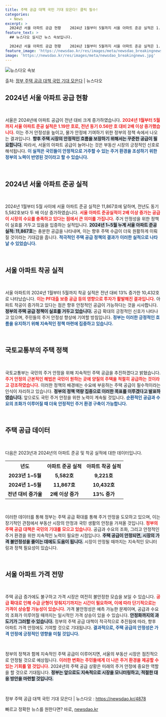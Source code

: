 ```yaml
---
title: 주택 공급 대책 국민 기대 모은다! 클릭 필수!
categories:
  - News
excerpt: >
  2024년 서울 아파트 공급 현황    2024년 1월부터 5월까지 서울 아파트 준공 실적은 1.19만 호로…
feature_text: >
  ## 뉴스다오 실시간 뉴스 속보입니다.

  2024년 서울 아파트 공급 현황    2024년 1월부터 5월까지 서울 아파트 준공 실적은 1.19만 호로…
feature_image: 'https://newsdao.kr/res/images/meta/newsdao_breakingnews.jpg'
image: 'https://newsdao.kr/res/images/meta/newsdao_breakingnews.jpg'
---
```


![뉴스다오 속보](https://newsdao.kr/res/images/meta/newsdao_breakingnews.jpg)

<p>출처: <a href="https://newsdao.kr/4878" rel="dofollow">정부 주택 공급 대책 국민 기대 모은다</a> | 뉴스다오</p>

<h2 data-ke-size="size26">2024년 서울 아파트 공급 현황</h2>

<p data-ke-size="size16">&nbsp;</p>

서울은 2024년에 아파트 공급이 전년 대비 크게 증가하였습니다. <b><span style="color: #ee2323;">2024년 1월부터 5월까지 서울 아파트 준공 실적은 1.19만 호로, 전년 동기 0.56만 호 대비 2배 이상 증가했습니다.</span></b> 이는 주거 안정성을 높이고, 물가 안정에 기여하기 위한 정부의 정책 속에서 나오는 결과입니다. <b><span style="background-color: #21538527;">향후 주택 시장의 안정적인 흐름을 보장하기 위해서는 꾸준한 공급이 필요합니다.</span></b> 따라서, 서울의 아파트 공급이 늘어나는 것은 부동산 시장의 긍정적인 신호로 해석됩니다. <b><span style="color: #1a5490;">이 실적은 국민들이 안정적으로 거주할 수 있는 주거 환경을 조성하기 위한 정부의 노력이 반영된 것이라고 할 수 있습니다.</span></b>

<p data-ke-size="size16">&nbsp;</p>

<h2 data-ke-size="size26">2024년 서울 아파트 준공 실적</h2>

<p data-ke-size="size16">&nbsp;</p>

2024년 1월부터 5월 사이에 서울 아파트 준공 실적은 11,867호에 달하며, 전년도 동기 5,582호보다 두 배 이상 증가하였습니다. <b><span style="color: #ee2323;">서울 아파트 준공실적이 2배 이상 증가는 공급이 시장의 수요를 충족하고 있다는 점에서 큰 의미를 가집니다.</span></b> 주거 안정성을 위한 정책이 실효를 거두고 있음을 입증하는 실적입니다. <b><span style="background-color: #21538527;">2024년 1~5월 누계 서울 아파트 준공 실적: 11,867호</span></b>는 충분한 공급을 나타내며, 이는 향후 주택 수급이 더욱 원활하게 이뤄질 것이라는 기대감을 줍니다. <b><span style="color: #1a5490;">적극적인 주택 공급 정책의 결과가 이러한 실적으로 나타날 수 있었습니다.</span></b>

<p data-ke-size="size16">&nbsp;</p>

<h2 data-ke-size="size26">서울 아파트 착공 실적</h2>

<p data-ke-size="size16">&nbsp;</p>

서울 아파트의 2024년 1월부터 5월까지 착공 실적은 전년 대비 13% 증가한 10,432호로 나타났습니다. <b><span style="color: #ee2323;">이는 PF대출 보증 공급 등의 영향으로 투자가 활발해진 결과입니다.</span></b> 아파트 착공이 증가하고 있다는 점은 향후 안정적인 공급이 가능하다는 것을 시사합니다. <b><span style="background-color: #21538527;">정부의 주택 공급 정책이 실효를 거두고 있습니다.</span></b> 공급 확대의 긍정적인 신호가 나타나고 있으며, 주민들의 주거 안정성 향상에 기여할 방침입니다. <b><span style="color: #1a5490;">정부는 이러한 긍정적인 흐름을 유지하기 위해 지속적인 정책 마련에 집중하고 있습니다.</span></b>

<p data-ke-size="size16">&nbsp;</p>

<h2 data-ke-size="size26">국토교통부의 주택 정책</h2>

<p data-ke-size="size16">&nbsp;</p>

국토교통부는 국민의 주거 안정을 위해 지속적인 주택 공급을 추진하겠다고 밝혔습니다. <b><span style="color: #ee2323;">주거 안정의 근본적인 해법은 국민이 원하는 곳에 양질의 주택을 적절히 공급하는 것이라고 강조하였습니다.</span></b> 이러한 정책의 배경에는 수요에 부응하는 주택 공급이 필수적이라는 인식이 자리하고 있습니다. <b><span style="background-color: #21538527;">정부의 정책 역량 집중으로 이러한 목표를 이루겠다고 발표하였습니다.</span></b> 앞으로도 국민 주거 안정을 위한 노력이 계속될 것입니다. <b><span style="color: #1a5490;">순환적인 공급과 수요의 조화가 이루어질 때 더욱 안정적인 주거 환경 구축이 가능합니다.</span></b>

<p data-ke-size="size16">&nbsp;</p>

<h2 data-ke-size="size26">주택 공급 데이터</h2>

<p data-ke-size="size16">&nbsp;</p>

다음은 2023년과 2024년의 아파트 준공 및 착공 실적에 대한 데이터입니다.

<table>
    <tr>
        <th style="text-align: center;">년도</th>
        <th style="text-align: center;">아파트 준공 실적</th>
        <th style="text-align: center;">아파트 착공 실적</th>
    </tr>
    <tr>
        <td style="text-align: center; height: 17px;"><b>2023년 1~5월</b></td>
        <td style="text-align: center; height: 17px;"><b>5,582호</b></td>
        <td style="text-align: center; height: 17px;"><b>9,221호</b></td>
    </tr>
    <tr>
        <td style="text-align: center; height: 17px;"><b>2024년 1~5월</b></td>
        <td style="text-align: center; height: 17px;"><b>11,867호</b></td>
        <td style="text-align: center; height: 17px;"><b>10,432호</b></td>
    </tr>
    <tr>
        <td style="text-align: center; height: 17px;"><b>전년 대비 증가율</b></td>
        <td style="text-align: center; height: 17px;"><b>2배 이상 증가</b></td>
        <td style="text-align: center; height: 17px;"><b>13% 증가</b></td>
    </tr>
</table>

<p data-ke-size="size16">&nbsp;</p>

이러한 데이터를 통해 정부는 주택 공급 확대를 통해 주거 안정을 도모하고 있으며, 이는 장기적인 관점에서 부동산 시장의 안정과 국민 생활의 안정을 가져올 것입니다. <b><span style="color: #ee2323;">정부의 주택 공급 대책은 국민의 기대를 모으고 있습니다.</span></b> 공급과 수요의 조화, 그리고 안정적인 주거 환경을 위한 지속적인 노력이 필요한 시점입니다. <b><span style="background-color: #21538527;">주택 공급이 안정되면, 시장의 가격 불안정성을 줄이는 데에도 도움이 됩니다.</span></b> 시장이 안정될 때까지는 지속적인 모니터링과 정책 필요성이 있습니다. 

<p data-ke-size="size16">&nbsp;</p>

<h2 data-ke-size="size26">서울 아파트 가격 전망</h2>

<p data-ke-size="size16">&nbsp;</p>

주택 공급 증가에도 불구하고 가격 시장은 여전히 불안정한 모습을 보일 수 있습니다. <b><span style="color: #ee2323;">공급 확대로 인해 수급 균형이 맞춰지기까지는 시간이 필요하며, 이에 따라 단기적으로는 가격이 상승할 가능성이 있습니다.</span></b> 가격 불안정성은 예측 가능한 문제이며, 공급과 수요의 조화가 이루어질 때까지는 일시적인 가격 상승이 있을 수 있습니다. <b><span style="background-color: #21538527;">안정화까지의 과도기가 그러할 수 있습니다.</span></b> 정부의 주택 공급 대책이 적극적으로 추진됨에 따라, 향후 아파트 가격 안정에도 기여할 것으로 기대됩니다. <b><span style="color: #1a5490;">결과적으로, 주택 공급의 안정성은 가격 안정에 긍정적인 영향을 미칠 것입니다.</span></b>

<p data-ke-size="size16">&nbsp;</p>

정부의 정책과 함께 지속적인 주택 공급이 이루어지면, 서울의 부동산 시장은 점진적으로 안정될 것으로 예상됩니다. <b><span style="color: #ee2323;">이러한 변화는 주민들에게 더 나은 주거 환경을 제공할 수 있는 기회를 열 것입니다.</span></b> 2024년의 주택 공급 상황은 미래의 주거 안정에 중요한 역할을 할 것으로 기대됩니다. <b><span style="background-color: #21538527;">정부는 앞으로도 지속적으로 시장을 모니터링하고, 적절한 대응 방안을 마련할 것입니다.</span></b>

<p data-ke-size="size16">&nbsp;</p>

정부 주택 공급 대책 국민 기대 모은다 | 뉴스다오  : <a href="https://newsdao.kr/4878">https://newsdao.kr/4878</a> 

빠르고 정확한 뉴스를 원한다면? 바로, <a href="https://newsdao.kr" rel="dofollow">newsdao.kr</a>


